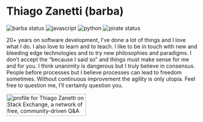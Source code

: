 # Thiago Zanetti (barba)

![barba status](https://img.shields.io/badge/barba%20status-approved-success)
![javascript](https://img.shields.io/badge/-javascript-ffe000)
![python](https://img.shields.io/badge/-python-brightgreen)
![pirate status](https://img.shields.io/badge/pirate%20status-almost%20there-000)

20+ years on software development, I’ve done a lot of things and I love what I do. I also love to learn and to teach. I like to be in touch with new and bleeding edge technologies and to try new philosophies and paradigms. I don’t accept the “because I said so” and things must make sense for me and for you. I think unanimity is dangerous but I truly believe in consensus. People before processes but I believe processes can lead to freedom sometimes. Without continuous improvement the agility is only utopia. Feel free to question me, I’ll certainly question you.

<a href="https://stackexchange.com/users/1294405"><img src="https://stackexchange.com/users/flair/1294405.png" width="208" height="58" alt="profile for Thiago Zanetti on Stack Exchange, a network of free, community-driven Q&amp;A sites" title="profile for Thiago Zanetti on Stack Exchange, a network of free, community-driven Q&amp;A sites"></a>


<!--![barba's github stats](https://github-readme-stats.vercel.app/api?username=thiagozanetti&count_private=true)-->

<!--
**thiagozanetti/thiagozanetti** is a ✨ _special_ ✨ repository because its `README.md` (this file) appears on your GitHub profile.

Here are some ideas to get you started:

- 🔭 I’m currently working on ...
- 🌱 I’m currently learning ...
- 👯 I’m looking to collaborate on ...
- 🤔 I’m looking for help with ...
- 💬 Ask me about ...
- 📫 How to reach me: ...
- 😄 Pronouns: ...
- ⚡ Fun fact: ...
-->
